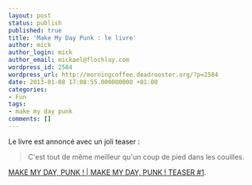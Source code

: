 ```yaml
---
layout: post
status: publish
published: true
title: 'Make My Day Punk : le livre'
author: mick
author_login: mick
author_email: mickael@flochlay.com
wordpress_id: 2584
wordpress_url: http://morningcoffee.deadrooster.org/?p=2584
date: 2013-01-08 17:08:55.000000000 +01:00
categories:
- Fun
tags:
- make my day punk
comments: []
---
```

Le livre est annoncé avec un joli teaser :
<blockquote>C'est tout de même meilleur qu'un coup de pied dans les couilles.</blockquote>
<a href="http://mmdpunk.tumblr.com/post/40008244889/make-my-day-punk-teaser-1">MAKE MY DAY, PUNK ! | MAKE MY DAY, PUNK ! TEASER #1</a>.

